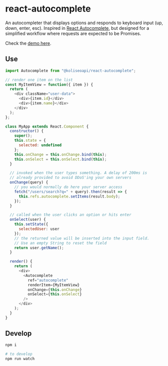 # react-autocomplete

An autocompleter that displays options and responds to keyboard input (up, down, enter, esc). Inspired in [React Autocomplete](https://github.com/reactjs/react-autocomplete), but designed for a simplified workflow where requests are expected to be Promises.

Check the [demo here](http://koliseoapi.github.io/react-async-autocomplete).

## Use

```js
import Autocomplete from "@koliseoapi/react-autocomplete";

// render one item on the list
const MyItemView = function({ item }) {
  return (
    <div className="user-data">
      <div>{item.id}</div>
      <div>{item.name}</div>
    </div>
  );
};

class MyApp extends React.Component {
  constructor() {
    super();
    this.state = {
      selected: undefined
    };
    this.onChange = this.onChange.bind(this);
    this.onSelect = this.onSelect.bind(this);
  }

  // invoked when the user types something. A delay of 200ms is
  // already provided to avoid DDoS'ing your own servers
  onChange(query) {
    // you would normally do here your server access
    fetch("/users/search?q=" + query).then(result => {
      this.refs.autocomplete.setItems(result.body);
    });
  }

  // called when the user clicks an option or hits enter
  onSelect(user) {
    this.setState({
      selectedUser: user
    });
    // the returned value will be inserted into the input field.
    // Use an empty String to reset the field
    return user.getName();
  }

  render() {
    return (
      <div>
        <Autocomplete
          ref="autocomplete"
          renderItem={MyItemView}
          onChange={this.onChange}
          onSelect={this.onSelect}
        />
      </div>
    );
  }
}
```

## Develop

```bash
npm i

# to develop
npm run watch
```
